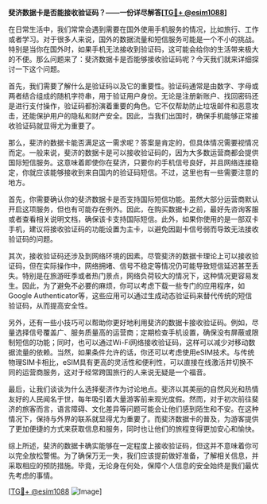 **斐济数据卡是否能接收验证码？——一份详尽解答[[TG💪+ @esim1088](https://t.me/s/esim1088)]**

在日常生活中，我们常常会遇到需要在国外使用手机服务的情况，比如旅行、工作或者学习。对于很多人来说，国外的数据流量和短信服务可能是一个不小的挑战。特别是当你在国外时，如果手机无法接收到验证码，这可能会给你的生活带来极大的不便。那么问题来了：斐济数据卡是否能够接收验证码呢？今天我们就来详细探讨一下这个问题。

首先，我们需要了解什么是验证码以及它的重要性。验证码通常是由数字、字母或两者结合组成的随机字符串，用于验证用户身份。无论是注册新账户、找回密码还是进行支付操作，验证码都扮演着重要的角色。它不仅帮助防止垃圾邮件和恶意攻击，还能保护用户的隐私和财产安全。因此，当我们出国时，确保手机能够正常接收验证码就显得尤为重要了。

那么，斐济的数据卡能否满足这一需求呢？答案是肯定的，但具体情况需要视情况而定。一般来说，斐济的数据卡是可以接收验证码的，因为大多数运营商都会提供国际短信服务。这意味着即使你在斐济，只要你的手机信号良好，并且网络连接稳定，你就应该能够接收到来自国内的验证码短信。不过，这里也有一些需要注意的地方。

首先，你需要确认你的斐济数据卡是否支持国际短信功能。虽然大部分运营商默认开启这项服务，但也有可能存在例外。因此，在购买数据卡之前，最好先咨询客服或者查看相关说明文档，确保该卡支持国际短信。此外，如果你使用的是一部双卡手机，建议将接收验证码的功能设置为主卡，以避免因副卡信号弱而导致无法接收验证码的问题。

其次，接收验证码还涉及到网络环境的因素。尽管斐济的数据卡理论上可以接收验证码，但在实际操作中，网络拥堵、信号不稳定等情况仍可能导致短信延迟甚至丢失。特别是在旅游旺季或者热门景点，网络负荷较大的情况下，这种情况更容易发生。因此，为了避免不必要的麻烦，你可以考虑下载一些专门的应用程序，如Google Authenticator等，这些应用可以通过生成动态验证码来替代传统的短信验证码，从而提高安全性。

另外，还有一些小技巧可以帮助你更好地利用斐济的数据卡接收验证码。例如，尽量选择信号覆盖广、服务质量高的运营商；定期检查手机设置，确保没有屏蔽或限制短信的功能；同时，也可以通过Wi-Fi网络接收验证码，这样可以减少对移动数据流量的依赖。当然，如果条件允许的话，你还可以考虑使用eSIM技术。与传统物理SIM卡相比，eSIM具有更高的灵活性和便利性，可以直接在线激活并切换不同的运营商服务，这对于经常跨国旅行的人来说无疑是一个福音。

最后，让我们谈谈为什么选择斐济作为讨论地点。斐济以其美丽的自然风光和热情友好的人民闻名于世，每年吸引着大量游客前来观光度假。然而，对于初次前往斐济的旅客而言，语言障碍、文化差异等问题可能会让他们感到陌生和不安。在这种情况下，保持与外界的联系就显得尤为重要了。而斐济数据卡的普及，为游客提供了更加便捷的方式来获取信息和服务，同时也让他们的旅程变得更加安心和愉快。

综上所述，斐济的数据卡确实能够在一定程度上接收验证码，但这并不意味着你可以完全放松警惕。为了确保万无一失，我们应该提前做好准备，了解相关信息，并采取相应的预防措施。毕竟，无论身在何处，保障个人信息的安全始终是我们最优先考虑的事情。

[[TG💪+ @esim1088](https://t.me/s/esim1088) ![Image](https://i.postimg.cc/4NQfJmqS/Snipaste-2025-05-13-00-14-12.png)]